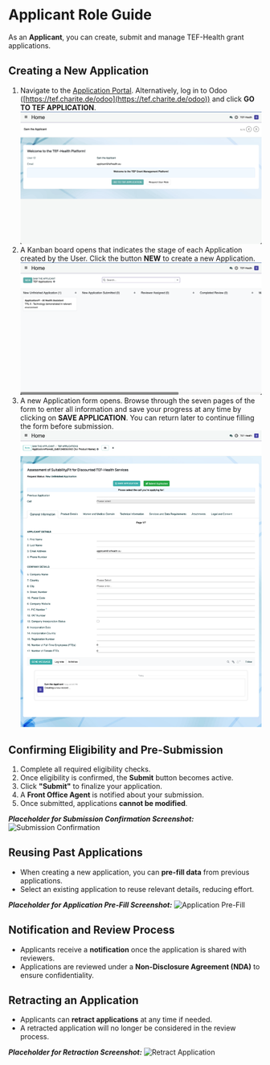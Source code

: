 # Applicant Role Guide

As an **Applicant**, you can create, submit and manage TEF-Health grant applications.


## Creating a New Application
1. Navigate to the [Application Portal](https://tef.charite.de/application). Alternatively, log in to Odoo ([https://tef.charite.de/odoo](https://tef.charite.de/odoo)) and click **GO TO TEF APPLICATION**. ![Application Creation](img/application-step1.png)
2. A Kanban board opens that indicates the stage of each Application created by the User. Click the button **NEW** to create a new Application. ![Application Creation Step 2](img/application-step2-kanban.png)
3. A new Application form opens. Browse through the seven pages of the form to enter all information and save your progress at any time by clicking on **SAVE APPLICATION**. You can return later to continue filling the form before submission.
![Application Creation Step 3](img/application-step3-form.png)



## Confirming Eligibility and Pre-Submission
1. Complete all required eligibility checks.
2. Once eligibility is confirmed, the **Submit** button becomes active.
3. Click **"Submit"** to finalize your application.
4. A **Front Office Agent** is notified about your submission.
5. Once submitted, applications **cannot be modified**.

_**Placeholder for Submission Confirmation Screenshot:**_
![Submission Confirmation](path/to/submission-confirmation.png)

## Reusing Past Applications
- When creating a new application, you can **pre-fill data** from previous applications.
- Select an existing application to reuse relevant details, reducing effort.

_**Placeholder for Application Pre-Fill Screenshot:**_
![Application Pre-Fill](path/to/application-pre-fill.png)

## Notification and Review Process
- Applicants receive a **notification** once the application is shared with reviewers.
- Applications are reviewed under a **Non-Disclosure Agreement (NDA)** to ensure confidentiality.

## Retracting an Application
- Applicants can **retract applications** at any time if needed.
- A retracted application will no longer be considered in the review process.

_**Placeholder for Retraction Screenshot:**_
![Retract Application](path/to/retract-application.png)

